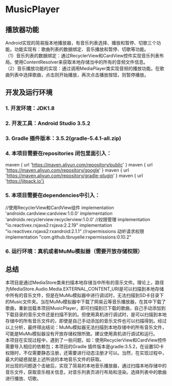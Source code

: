 # MusicPlayer
## 播放器功能
Android实现的简易版本地播放器，有音乐列表选择、播放和暂停、切歌三个功能。功能实现有：歌曲列表的数据绑定、音乐播放和暂停、切歌等功能。<br/>
（1）音乐列表的数据绑定：通过RecyclerView和CardView控件实现音乐列表布局。使用ContentResolver来获取本地存储当中的所有的音频文件信息。<br/>
（2）音乐播放功能的实现：通过调用MediaPlayer类实现音频的播放功能。在歌曲列表中选择歌曲，点击则开始播放，再次点击播放按钮，则暂停播放。
## 开发及运行环境
### 1. 开发环境：JDK1.8
### 2. 开发工具：Android Studio 3.5.2
### 3. Gradle 插件版本：3.5.2(gradle-5.4.1-all.zip)
### 4. 本项目需要在repositories 闭包里面引入：
maven { url 'https://maven.aliyun.com/repository/public' }
maven { url 'https://maven.aliyun.com/repository/google' }
maven { url 'https://maven.aliyun.com/repository/gradle-plugin' }
maven { url 'https://jitpack.io'}
### 5. 本项目需要在dependencies中引入：
//使用RecyclerView和CardView组件
implementation 'androidx.cardview:cardview:1.0.0'
implementation 'androidx.recyclerview:recyclerview:1.0.0'
//权限管理
implementation "io.reactivex.rxjava2:rxjava:2.2.19"
implementation "io.reactivex.rxjava2:rxandroid:2.1.1"
//rxpermissions 动听请求权限
implementation "com.github.tbruyelle:rxpermissions:0.10.2"
### 6. 运行环境：真机或者MuMu模拟器（需要开放存储权限）

## 总结
本项目是通过MediaStore类来扫描本地存储当中所有的音乐文件。理论上，路径为MediaStore.Audio.Media.EXTERNAL_CONTENT_URI是可以扫描到本地存储中所有的音乐文件，但是在MuMu模拟器中进行调试时，无法扫描到SD卡目录下的Music文件夹。当在MuMu模拟器中下载了网易云等音乐播放器，在其中下载了歌曲，重新加载本项目MusicPlayer，即可扫描到已下载的歌曲，自己手动添加到下载目录的音乐文件还是扫描不到的。但使用真机进行调试时，是可以扫描到本地存储中的所有音乐文件的，即使是自己手动添加的音乐文件也可以扫描得到。经过以上分析，最终得出结论：MuMu模拟器无法扫描到本地存储中的所有音乐文件，可能是MuMu模拟器没有开放存储权限所致。建议使用真机进行调试和运行。<br/>
本项目在实现过程中，遇到了一些问题，如：使用RecyclerView和CardView控件需要导入相应的依赖包；本项目的Gradle 插件版本是gradle:3.5.2，在设置SD卡权限时，不仅需要静态注册，还需要进行动态注册才可以。当然，在实现过程中，最大的疑惑就是上述所说的本地音乐文件的获取。<br/>
对出现的问题逐个击破后，实现了简易的本地音乐播放器，通过扫描本地存储中的音乐文件，获取音乐相关信息，对音乐列表页进行布局和渲染。选择列表中的歌曲进行播放、切歌。


